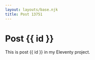 ```yaml
---
layout: layouts/base.njk
title: Post 13751
---
```


# Post {{ id }}

This is post {{ id }} in my Eleventy project.
